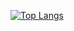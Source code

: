 [![Top Langs](https://github-readme-stats.vercel.app/api/top-langs/?username=gagahsyuja&theme=nord)](https://github.com/anuraghazra/github-readme-stats)

